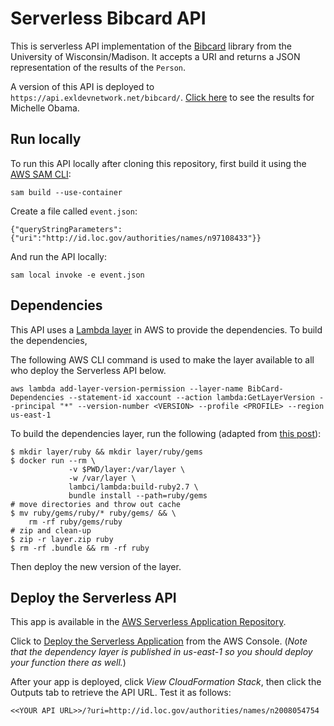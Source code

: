 # Serverless Bibcard API

This is serverless API implementation of the [Bibcard](https://github.com/UW-Madison-Library/bibcard) library from the University of Wisconsin/Madison. It accepts a URI and returns a JSON representation of the results of the `Person`.

A version of this API is deployed to `https://api.exldevnetwork.net/bibcard/`. [Click here](https://api.exldevnetwork.net/bibcard/?uri=http://id.loc.gov/authorities/names/n2008054754) to see the results for Michelle Obama.

## Run locally
To run this API locally after cloning this repository, first build it using the [AWS SAM CLI](https://docs.aws.amazon.com/serverless-application-model/latest/developerguide/serverless-sam-cli-install.html):
```
sam build --use-container
```

Create a file called `event.json`:
```
{"queryStringParameters":{"uri":"http://id.loc.gov/authorities/names/n97108433"}}
```

And run the API locally:
```
sam local invoke -e event.json 
```

## Dependencies
This API uses a [Lambda layer](https://docs.aws.amazon.com/lambda/latest/dg/configuration-layers.html) in AWS to provide the dependencies. To build the dependencies, 

The following AWS CLI command is used to make the layer available to all who deploy the Serverless API below.

```
aws lambda add-layer-version-permission --layer-name BibCard-Dependencies --statement-id xaccount --action lambda:GetLayerVersion --principal "*" --version-number <VERSION> --profile <PROFILE> --region us-east-1
```

To build the dependencies layer, run the following (adapted from [this post](https://medium.com/@joshua.a.kahn/exploring-aws-lambda-layers-and-ruby-support-5510f81b4d14)):

```
$ mkdir layer/ruby && mkdir layer/ruby/gems
$ docker run --rm \
             -v $PWD/layer:/var/layer \
             -w /var/layer \
             lambci/lambda:build-ruby2.7 \
             bundle install --path=ruby/gems
# move directories and throw out cache
$ mv ruby/gems/ruby/* ruby/gems/ && \
    rm -rf ruby/gems/ruby
# zip and clean-up
$ zip -r layer.zip ruby
$ rm -rf .bundle && rm -rf ruby
```

Then deploy the new version of the layer.

## Deploy the Serverless API
This app is available in the [AWS Serverless Application Repository](https://serverlessrepo.aws.amazon.com/applications/arn:aws:serverlessrepo:us-east-1:523567452838:applications~serverless-bibcard). 

Click to [Deploy the Serverless Application](https://console.aws.amazon.com/lambda/home#/create/app?applicationId=arn:aws:serverlessrepo:us-east-1:523567452838:applications~serverless-bibcard) from the AWS Console. (_Note that the dependency layer is published in us-east-1 so you should deploy your function there as well._)

After your app is deployed, click _View CloudFormation Stack_, then click the Outputs tab to retrieve the API URL. Test it as follows:
```
<<YOUR API URL>>/?uri=http://id.loc.gov/authorities/names/n2008054754
```
